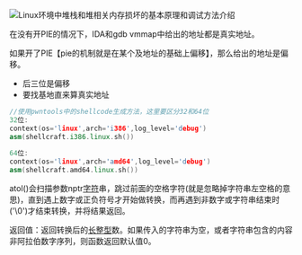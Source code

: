 ![Linux环境中堆栈和堆相关内存损坏的基本原理和调试方法介绍](https://www.4hou.com/uploads/20170720/1500541301124000.png)



在没有开PIE的情况下，IDA和gdb vmmap中给出的地址都是真实地址。

如果开了PIE【pie的机制就是在某个及地址的基础上偏移】，那么给出的地址是偏移。

- 后三位是偏移
- 要找基地直来算真实地址

```c++
//使用pwntools中的shellcode生成方法，这里要区分32和64位
32位:
context(os='linux',arch='i386',log_level='debug')
asm(shellcraft.i386.linux.sh())
 
64位:
context(os='linux',arch='amd64',log_level='debug')
asm(shellcraft.amd64.linux.sh())
```

 atol()会扫描参数nptr[字符](https://baike.baidu.com/item/%E5%AD%97%E7%AC%A6)串，跳过前面的空格字符(就是忽略掉字符串左空格的意思)，直到遇上数字或正负符号才开始做转换，而再遇到非数字或字符串结束时('\0')才结束转换，并将结果返回。

返回值：返回转换后的[长整型](https://baike.baidu.com/item/%E9%95%BF%E6%95%B4%E5%9E%8B)数。如果传入的字符串为空，或者字符串包含的内容非阿拉伯数字序列，则函数返回默认值0。